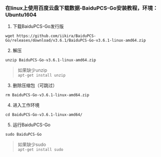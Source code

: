 ### 在linux上使用百度云盘下载数据-BaiduPCS-Go安装教程，环境：Ubuntu1604

1. 下载BaiduPCS-Go发行版<br>
```
wget https://github.com/iikira/BaiduPCS-Go/releases/download/v3.6.1/BaiduPCS-Go-v3.6.1-linux-amd64.zip
```

2. 解压<br>
```
unzip BaiduPCS-Go-v3.6.1-linux-amd64.zip
```
>如果缺少unzip<br>
>```apt-get install unzip```

3. 删除压缩包（可跳过）<br>
```
rm BaiduPCS-Go-v3.6.1-linux-amd64.zip
```

4. 进入工作环境<br>
```
cd BaiduPCS-Go-v3.6.1-linux-amd64/
```

5. 运行BaiduPCS-Go<br>
```
sudo BaiduPCS-Go
```
>如果缺少sudo<br>
>```apt-get install sudo```

